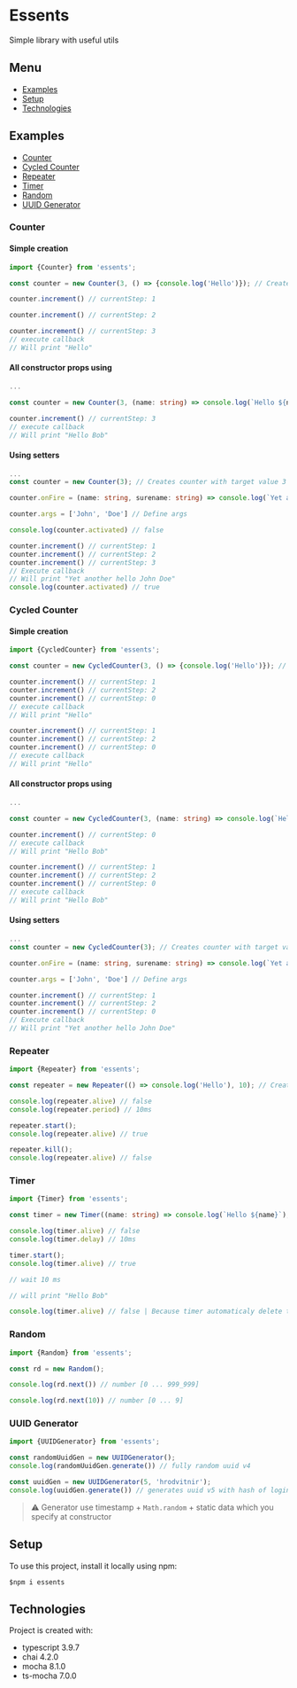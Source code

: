 # Essents

Simple library with useful utils

## Menu

* [Examples](#examples)
* [Setup](#setup)
* [Technologies](#technologies)

## Examples

* [Counter](#counter)
* [Cycled Counter](#cycled-counter)
* [Repeater](#repeater)
* [Timer](#timer)
* [Random](#random)
* [UUID Generator](#UUID-Generator)

### Counter

#### Simple creation

```typescript
import {Counter} from 'essents';

const counter = new Counter(3, () => {console.log('Hello')}); // Creates counter with target value 3, callback value and initial value 0

counter.increment() // currentStep: 1

counter.increment() // currentStep: 2

counter.increment() // currentStep: 3
// execute callback
// Will print "Hello"
```

#### All constructor props using

```typescript
...

const counter = new Counter(3, (name: string) => console.log(`Hello ${name}`), 2, 'Bob'); // Creates counter with target value 3, callback value, initial value 2 and optional argument "Bob" which using at callback

counter.increment() // currentStep: 3
// execute callback
// Will print "Hello Bob"
```

#### Using setters

```typescript
...
const counter = new Counter(3); // Creates counter with target value 3 and initial value 0

counter.onFire = (name: string, surename: string) => console.log(`Yet another hello ${name} ${surename}`); // Define callback

counter.args = ['John', 'Doe'] // Define args

console.log(counter.activated) // false

counter.increment() // currentStep: 1
counter.increment() // currentStep: 2
counter.increment() // currentStep: 3
// Execute callback
// Will print "Yet another hello John Doe"
console.log(counter.activated) // true
```

### Cycled Counter

#### Simple creation

```typescript
import {CycledCounter} from 'essents';

const counter = new CycledCounter(3, () => {console.log('Hello')}); // Creates counter with target value 3, callback value and initial value 0

counter.increment() // currentStep: 1
counter.increment() // currentStep: 2
counter.increment() // currentStep: 0
// execute callback
// Will print "Hello"

counter.increment() // currentStep: 1
counter.increment() // currentStep: 2
counter.increment() // currentStep: 0
// execute callback
// Will print "Hello"
```

#### All constructor props using

```typescript
...

const counter = new CycledCounter(3, (name: string) => console.log(`Hello ${name}`), 2, 'Bob'); // Creates counter with target value 3, callback value, initial value 2 and optional argument "Bob" which using at callback

counter.increment() // currentStep: 0
// execute callback
// Will print "Hello Bob"

counter.increment() // currentStep: 1
counter.increment() // currentStep: 2
counter.increment() // currentStep: 0
// execute callback
// Will print "Hello Bob"
```

#### Using setters

```typescript
...
const counter = new CycledCounter(3); // Creates counter with target value 3 and initial value 0

counter.onFire = (name: string, surename: string) => console.log(`Yet another hello ${name} ${surename}`); // Define callback

counter.args = ['John', 'Doe'] // Define args

counter.increment() // currentStep: 1
counter.increment() // currentStep: 2
counter.increment() // currentStep: 0
// Execute callback
// Will print "Yet another hello John Doe"
```

### Repeater

```typescript
import {Repeater} from 'essents';

const repeater = new Repeater(() => console.log('Hello'), 10); // Creates repeater with callback, 10ms interval and optional argument "Bob" which using at callback

console.log(repeater.alive) // false
console.log(repeater.period) // 10ms

repeater.start();
console.log(repeater.alive) // true

repeater.kill();
console.log(repeater.alive) // false
```

### Timer

```typescript
import {Timer} from 'essents';

const timer = new Timer((name: string) => console.log(`Hello ${name}`), 10, true, 'Bob'); // Creates timer with callback, 10ms delay, autokill flag, and optional argument "Bob"

console.log(timer.alive) // false
console.log(timer.delay) // 10ms

timer.start();
console.log(timer.alive) // true

// wait 10 ms

// will print "Hello Bob"

console.log(timer.alive) // false | Because timer automaticaly delete timeout after triggering
```

### Random

```typescript
import {Random} from 'essents';

const rd = new Random();

console.log(rd.next()) // number [0 ... 999_999]

console.log(rd.next(10)) // number [0 ... 9]
```

### UUID Generator

```typescript
import {UUIDGenerator} from 'essents';

const randomUuidGen = new UUIDGenerator();
console.log(randomUuidGen.generate()) // fully random uuid v4

const uuidGen = new UUIDGenerator(5, 'hrodvitnir');
console.log(uuidGen.generate()) // generates uuid v5 with hash of login
```

> :warning:
> Generator use timestamp + `Math.random` + static data which you specify at constructor

## Setup

To use this project, install it locally using npm:

`$npm i essents`

## Technologies

Project is created with:

* typescript 3.9.7
* chai 4.2.0
* mocha 8.1.0
* ts-mocha 7.0.0
